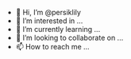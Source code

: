 - 👋 Hi, I’m @persiklily
- 👀 I’m interested in ...
- 🌱 I’m currently learning ...
- 💞️ I’m looking to collaborate on ...
- 📫 How to reach me ...

<!---
persiklily/persiklily is a ✨ special ✨ repository because its `README.md` (this file) appears on your GitHub profile.
You can click the Preview link to take a look at your changes.
--->
